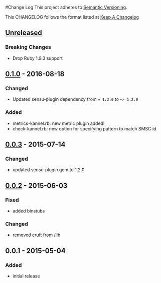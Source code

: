 #Change Log
This project adheres to [Semantic Versioning](http://semver.org/).

This CHANGELOG follows the format listed at [Keep A Changelog](http://keepachangelog.com/)

## [Unreleased]
### Breaking Changes
- Drop Ruby 1.9.3 support

## [0.1.0] - 2016-08-18
### Changed
- Updated sensu-plugin dependency from `= 1.2.0` to `~> 1.2.0`

### Added
- metrics-kannel.rb: new metric plugin added!
- check-kannel.rb: new option for specifying pattern to match SMSC id

## [0.0.3] - 2015-07-14
### Changed
- updated sensu-plugin gem to 1.2.0

## [0.0.2] - 2015-06-03
### Fixed
- added binstubs

### Changed
- removed cruft from /lib
## 0.0.1 - 2015-05-04
### Added
- initial release

[Unreleased]: https://github.com/sensu-plugins/sensu-plugins-kannel/compare/0.1.0...HEAD
[0.1.0]: https://github.com/sensu-plugins/sensu-plugins-kannel/compare/0.0.3...0.1.0
[0.0.3]: https://github.com/sensu-plugins/sensu-plugins-kannel/compare/0.0.2...0.0.3
[0.0.2]: https://github.com/sensu-plugins/sensu-plugins-kannel/compare/0.0.1...0.0.2

